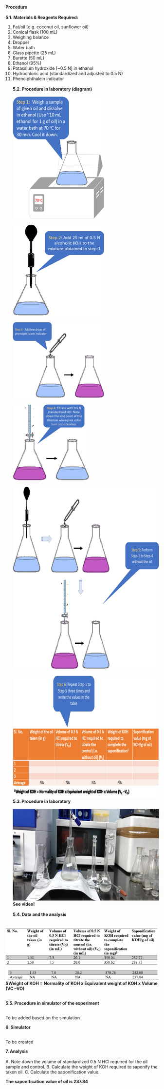<b>Procedure</b><br><br>
<b>5.1. Materials & Reagents Required:</b><br>

1)	Fat/oil [e.g. coconut oil, sunflower oil] <br>
2)	Conical flask (100 mL) <br>
3)	Weighing balance <br>
4)	Dropper <br>
5)	Water bath <br>
6)	Glass pipette (25 mL) <br>
7)	Burette (50 mL)<br>
8)	Ethanol (95%) <br>
9)	Potassium hydroxide [~0.5 N] in ethanol<br>
10)	Hydrochloric acid (standardized and adjusted to 0.5 N)<br>
11)	Phenolphthalein indicator<br><br>
<b>5.2. Procedure in laboratory (diagram)</b><br><br>
<img src="images/fig3.png" width="300" height="400"><br><br>
<img src="images/fig4.png" width="300" height="300"><br><br>
<img src="images/fig5.png" width="300" height="250"><br><br>
<img src="images/fig6.png" width="250" height="250"><br><br>
<img src="images/fig7.png" width="600" height="600"><br><br>
<img src="images/fig8.png" width="600" height="400"><br>
<b>5.3. Procedure in laboratory</b><br><br>
<img src="images/fig9.jpg" width="700" height="300"><br>
<b>See video!</b><br><br>
<b>5.4. Data and the analysis</b><br><br>
<img src="images/fig10.png">
<img src="images/fig11.png">
<b>$Weight of KOH = Normality of KOH x Equivalent weight of KOH x Volume (VC –VO)</b><br><br>

<b>5.5. Procedure in simulator of the experiment</b><br><br>

To be added based on the simulation

<b>6. Simulator</b><br><br>

To be created

<b>7. Analysis</b><br><br>
A.	Note down the volume of standardized 0.5 N HCl required for the oil sample and control. 
B.	Calculate the weight of KOH required to saponify the taken oil. 
C.	Calculate the saponification value. 

<b>The saponification value of oil is 237.84</b>






